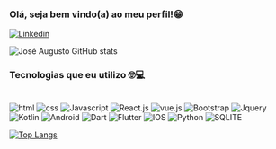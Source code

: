 ### Olá, seja bem vindo(a) ao meu perfil!😁


[![Linkedin](https://img.shields.io/badge/LinkedIn-0077B5?style=for-the-badge&logo=linkedin&logoColor=white)](https://www.linkedin.com/in/jose-augusto-nascimento-rosa-santos-55b26b22a/)

![José Augusto GitHub stats](https://github-readme-stats.vercel.app/api?username=joseaugustorosa&show_icons=true&theme=cobalt)

### Tecnologias que eu utilizo 🤓💻


<div style="display :inline_block"><br>

<img alt="html" src="https://img.shields.io/badge/HTML5-E34F26?style=for-the-badge&logo=html5&logoColor=white" >
<img alt="css" src="https://img.shields.io/badge/CSS3-1572B6?style=for-the-badge&logo=css3&logoColor=white" >
<img alt="Javascript" src="https://img.shields.io/badge/JavaScript-323330?style=for-the-badge&logo=javascript&logoColor=F7DF1E" >
<img alt="React.js" src="https://img.shields.io/badge/React-20232A?style=for-the-badge&logo=react&logoColor=61DAFB" >
<img alt="vue.js" src="https://img.shields.io/badge/Vue.js-35495E?style=for-the-badge&logo=vue.js&logoColor=4FC08D" >
<img alt="Bootstrap" src="https://img.shields.io/badge/Bootstrap-563D7C?style=for-the-badge&logo=bootstrap&logoColor=white" >
<img alt="Jquery" src="https://img.shields.io/badge/jQuery-0769AD?style=for-the-badge&logo=jquery&logoColor=white" >
<img alt="Kotlin" src="https://img.shields.io/badge/Kotlin-0095D5?&style=for-the-badge&logo=kotlin&logoColor=white" >
<img alt="Android" src="https://img.shields.io/badge/Android-3DDC84?style=for-the-badge&logo=android&logoColor=white" >
<img alt="Dart" src="https://img.shields.io/badge/Dart-0175C2?style=for-the-badge&logo=dart&logoColor=white" >
<img alt="Flutter" src="https://img.shields.io/badge/Flutter-02569B?style=for-the-badge&logo=flutter&logoColor=white" >
<img alt="IOS" src="https://img.shields.io/badge/iOS-000000?style=for-the-badge&logo=ios&logoColor=white" >
<img alt="Python" src="https://img.shields.io/badge/Python-3776AB?style=for-the-badge&logo=python&logoColor=white" >
<img alt="SQLITE" src="https://img.shields.io/badge/SQLite-07405E?style=for-the-badge&logo=sqlite&logoColor=white" >




</div>

[![Top Langs](https://github-readme-stats.vercel.app/api/top-langs/?username=joseaugustorosa&hide_progress=true)](https://github.com/anuraghazra/github-readme-stats)


